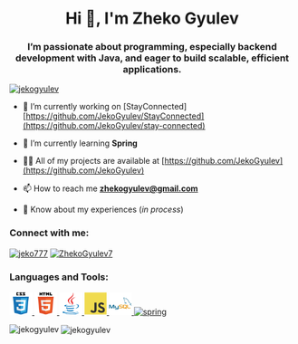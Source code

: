 <h1 align="center">Hi 👋, I'm Zheko Gyulev</h1>
<h3 align="center">I’m passionate about programming, especially backend development with Java, and eager to build scalable, efficient applications.  </h3>

<p align="left"> <a href="https://github.com/ryo-ma/github-profile-trophy"><img src="https://github-profile-trophy.vercel.app/?username=jekogyulev" alt="jekogyulev" /></a> </p>

- 🔭 I’m currently working on  [StayConnected] [https://github.com/JekoGyulev/StayConnected](https://github.com/JekoGyulev/stay-connected)

- 🌱 I’m currently learning **Spring**

- 👨‍💻 All of my projects are available at [https://github.com/JekoGyulev](https://github.com/JekoGyulev)

- 📫 How to reach me **zhekogyulev@gmail.com**

- 📄 Know about my experiences (*in process*)

<h3 align="left">Connect with me:</h3>
<p align="left">
<a href="https://www.leetcode.com/jeko777" target="blank"><img align="center" src="https://raw.githubusercontent.com/rahuldkjain/github-profile-readme-generator/master/src/images/icons/Social/leet-code.svg" alt="jeko777" height="30" width="40" /></a>
<a href="https://discord.gg/ZhekoGyulev7" target="blank"><img align="center" src="https://raw.githubusercontent.com/rahuldkjain/github-profile-readme-generator/master/src/images/icons/Social/discord.svg" alt="ZhekoGyulev7" height="30" width="40" /></a>
</p>

<h3 align="left">Languages and Tools:</h3>
<p align="left"> <a href="https://www.w3schools.com/css/" target="_blank" rel="noreferrer"> <img src="https://raw.githubusercontent.com/devicons/devicon/master/icons/css3/css3-original-wordmark.svg" alt="css3" width="40" height="40"/> </a> <a href="https://www.w3.org/html/" target="_blank" rel="noreferrer"> <img src="https://raw.githubusercontent.com/devicons/devicon/master/icons/html5/html5-original-wordmark.svg" alt="html5" width="40" height="40"/> </a> <a href="https://www.java.com" target="_blank" rel="noreferrer"> <img src="https://raw.githubusercontent.com/devicons/devicon/master/icons/java/java-original.svg" alt="java" width="40" height="40"/> </a> <a href="https://developer.mozilla.org/en-US/docs/Web/JavaScript" target="_blank" rel="noreferrer"> <img src="https://raw.githubusercontent.com/devicons/devicon/master/icons/javascript/javascript-original.svg" alt="javascript" width="40" height="40"/> </a> <a href="https://www.mysql.com/" target="_blank" rel="noreferrer"> <img src="https://raw.githubusercontent.com/devicons/devicon/master/icons/mysql/mysql-original-wordmark.svg" alt="mysql" width="40" height="40"/> </a> <a href="https://spring.io/" target="_blank" rel="noreferrer"> <img src="https://www.vectorlogo.zone/logos/springio/springio-icon.svg" alt="spring" width="40" height="40"/> </a> </p>

<p><img align="left" src="https://github-readme-stats.vercel.app/api/top-langs?username=jekogyulev&show_icons=true&locale=en&layout=compact" alt="jekogyulev" /></p>

<p>&nbsp;<img align="center" src="https://github-readme-stats.vercel.app/api?username=jekogyulev&show_icons=true&locale=en" alt="jekogyulev" /></p>
